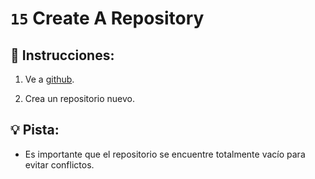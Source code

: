 # `15` Create A Repository

## 📝 Instrucciones:

1. Ve a [github](https://www.github.com).

2. Crea un repositorio nuevo.

## 💡 Pista:

+ Es importante que el repositorio se encuentre totalmente vacío para evitar conflictos.